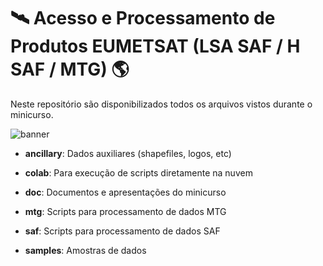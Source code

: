 # 🛰️ Acesso e Processamento de Produtos EUMETSAT (LSA SAF / H SAF / MTG) 🌎

Neste repositório são disponibilizados todos os arquivos vistos durante o minicurso.

![banner](https://github.com/diegormsouza/spaceweek2023/assets/54595784/c90c5d1b-3b21-4747-a5b2-973d33b6a6cc)

- **ancillary**: Dados auxiliares (shapefiles, logos, etc)

- **colab**: Para execução de scripts diretamente na nuvem

- **doc**: Documentos e apresentações do minicurso

- **mtg**: Scripts para processamento de dados MTG

- **saf**: Scripts para processamento de dados SAF

- **samples**: Amostras de dados
